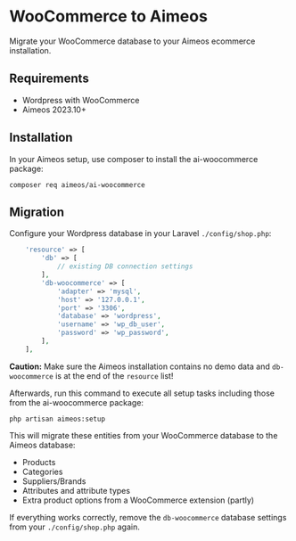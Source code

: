 # WooCommerce to Aimeos

Migrate your WooCommerce database to your Aimeos ecommerce installation.

## Requirements

- Wordpress with WooCommerce
- Aimeos 2023.10+

## Installation

In your Aimeos setup, use composer to install the ai-woocommerce package:

```
composer req aimeos/ai-woocommerce
```

## Migration

Configure your Wordpress database in your Laravel `./config/shop.php`:

```php
	'resource' => [
		'db' => [
			// existing DB connection settings
		],
		'db-woocommerce' => [
			'adapter' => 'mysql',
			'host' => '127.0.0.1',
			'port' => '3306',
			'database' => 'wordpress',
			'username' => 'wp_db_user',
			'password' => 'wp_password',
		],
	],
```

**Caution:** Make sure the Aimeos installation contains no demo data and `db-woocommerce` is at the end of the `resource` list!

Afterwards, run this command to execute all setup tasks including those from the ai-woocommerce package:

```
php artisan aimeos:setup
```

This will migrate these entities from your WooCommerce database to the Aimeos database:

- Products
- Categories
- Suppliers/Brands
- Attributes and attribute types
- Extra product options from a WooCommerce extension (partly)

If everything works correctly, remove the `db-woocommerce` database settings from your `./config/shop.php` again.
